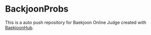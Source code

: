 # BackjoonProbs
This is a auto push repository for Baekjoon Online Judge created with [BaekjoonHub](https://github.com/BaekjoonHub/BaekjoonHub).
